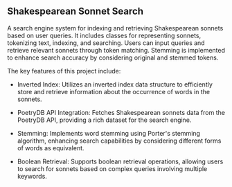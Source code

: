 ## Shakespearean Sonnet Search

A search engine system for indexing and retrieving Shakespearean sonnets based on user queries. It includes classes for representing sonnets, tokenizing text, indexing, and searching. Users can input queries and retrieve relevant sonnets through token matching. Stemming is implemented to enhance search accuracy by considering original and stemmed tokens.

The key features of this project include:

- Inverted Index: Utilizes an inverted index data structure to efficiently store and retrieve information about the occurrence of words in the sonnets.

- PoetryDB API Integration: Fetches Shakespearean sonnets data from the PoetryDB API, providing a rich dataset for the search engine.

- Stemming: Implements word stemming using Porter's stemming algorithm, enhancing search capabilities by considering different forms of words as equivalent.

- Boolean Retrieval: Supports boolean retrieval operations, allowing users to search for sonnets based on complex queries involving multiple keywords.
